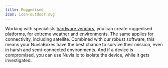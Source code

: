 ```yaml
---
title: Ruggedised
icon: icon-outdoor.svg
---
```


Working with specialists&nbsp;<a href="https://sixsq.com/products-and-services/nuvlabox/hardware">hardware vendors</a>, you can create ruggedised platforms, for extreme weather and environments. The same applies for connectivity, including satellite. Combined with our robust software, this means your NuvlaBoxes have the best chance to survive their mission, even in harsh and semi-connected environments. And if a device is compromised, you can use Nuvla.io to isolate the device, while it gets investigated.
